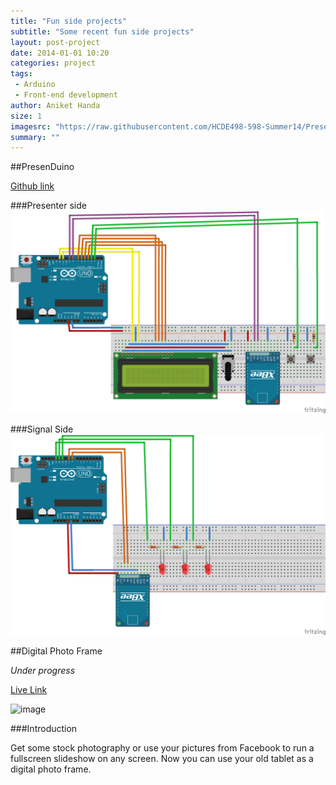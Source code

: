 ```yaml
---
title: "Fun side projects"
subtitle: "Some recent fun side projects"
layout: post-project
date: 2014-01-01 10:20
categories: project
tags:
 - Arduino
 - Front-end development
author: Aniket Handa
size: 1
imagesrc: "https://raw.githubusercontent.com/HCDE498-598-Summer14/PresenDuino/master/Fritzing/PresenDuino.png"
summary: ""
---
```


##PresenDuino

[Github link](https://github.com/HCDE498-598-Summer14/PresenDuino)

###Presenter side
![image](https://raw.githubusercontent.com/HCDE498-598-Summer14/PresenDuino/master/Fritzing/PresenDuino.png)


###Signal Side
![image](https://raw.githubusercontent.com/HCDE498-598-Summer14/PresenDuino/master/Fritzing/SignalSide.png)

##Digital Photo Frame

*Under progress*

[Live Link](http://aniket.io/frame)

![image](https://dl.dropboxusercontent.com/u/23289062/siteImages/Projects/frame/frame.jpg)

###Introduction

Get some stock photography or use your pictures from Facebook to run a fullscreen slideshow on any screen. Now you can use your old tablet as a digital photo frame.







			